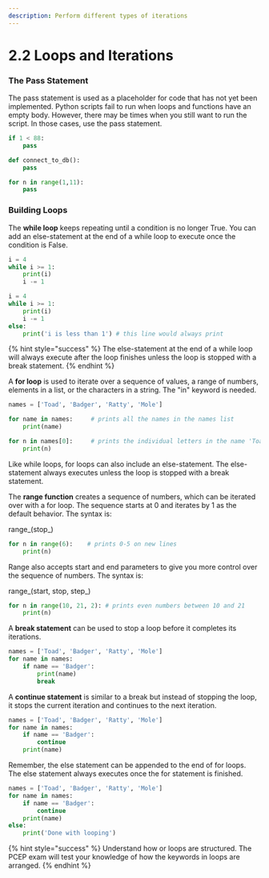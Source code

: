 ```yaml
---
description: Perform different types of iterations
---
```


# 2.2 Loops and Iterations

### The Pass Statement

The pass statement is used as a placeholder for code that has not yet been implemented. Python scripts fail to run when loops and functions have an empty body. However, there may be times when you still want to run the script. In those cases, use the pass statement.

```python
if 1 < 88:
    pass

def connect_to_db():
    pass

for n in range(1,11):
    pass
```

### Building Loops

The **while loop** keeps repeating until a condition is no longer True. You can add an else-statement at the end of a while loop to execute once the condition is False.

```python
i = 4
while i >= 1:
    print(i)
    i -= 1

i = 4
while i >= 1:
    print(i)
    i -= 1
else:
    print('i is less than 1') # this line would always print
```

{% hint style="success" %}
The else-statement at the end of a while loop will always execute after the loop finishes unless the loop is stopped with a break statement.
{% endhint %}

A **for loop** is used to iterate over a sequence of values, a range of numbers, elements in a list, or the characters in a string. The "in" keyword is needed.

```python
names = ['Toad', 'Badger', 'Ratty', 'Mole']

for name in names:     # prints all the names in the names list
    print(name)

for n in names[0]:     # prints the individual letters in the name 'Toad'
    print(n)
```

Like while loops, for loops can also include an else-statement. The else-statement always executes unless the loop is stopped with a break statement.

The **range function** creates a sequence of numbers, which can be iterated over with a for loop. The sequence starts at 0 and iterates by 1 as the default behavior. The syntax is:

range_(stop_)

```python
for n in range(6):    # prints 0-5 on new lines
    print(n)
```

Range also accepts start and end parameters to give you more control over the sequence of numbers. The syntax is:

range_(start, stop, step_)

```python
for n in range(10, 21, 2): # prints even numbers between 10 and 21
    print(n)
```

A **break statement** can be used to stop a loop before it completes its iterations.

```python
names = ['Toad', 'Badger', 'Ratty', 'Mole']
for name in names:
    if name == 'Badger':
        print(name)
        break
```

A **continue statement** is similar to a break but instead of stopping the loop, it stops the current iteration and continues to the next iteration.

```python
names = ['Toad', 'Badger', 'Ratty', 'Mole']
for name in names:
    if name == 'Badger':
        continue
    print(name)
```

Remember, the else statement can be appended to the end of for loops. The else statement always executes once the for statement is finished.

```python
names = ['Toad', 'Badger', 'Ratty', 'Mole']
for name in names:
    if name == 'Badger':
        continue
    print(name)
else:
    print('Done with looping')
```

{% hint style="success" %}
Understand how or loops are structured. The PCEP exam will test your knowledge of how the keywords in loops are arranged.
{% endhint %}
